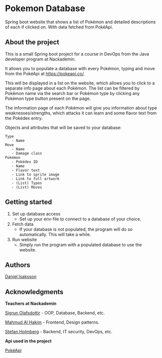 # Pokemon Database
Spring boot website that shows a list of Pokémon and detailed descriptions of each if clicked on. With data fetched from PokéApi.

## About the project
This is a small Spring boot project for a course in DevOps from the Java developer program at Nackademin.

It allows you to populate a database with every Pokémon, typing and move from the PokéApi at https://pokeapi.co/.

This will be displayed in a list on the website, which allows you to click to a separate info page about each Pokémon.
The list can be filtered by Pokémon name via the search bar or Pokémon type by clicking any Pokémon type button present on the page.

The information page of each Pokémon will give you information about type weaknesses/strengths, which attacks it can learn
and some flavor text from the Pokédex entry.

Objects and attributes that will be saved to your database:

```
Type 
   - Name
Move
   - Name
   - Damage class
Pokémon
   - Pokédex ID
   - Name
   - Flavor text
   - Link to sprite image
   - Link to full artwork
   - (List) Types
   - (List) Moves
```

## Getting started

1. Set up database access
    -  Set up your env-file to connect to a database of your choice.
2. Fetch data
    - If your database is not populated, the program will do so automatically. This will take a while.
3. Run website
    - Simply run the program with a populated database to use the website.

## Authors
[Daniel Isaksson](https://github.com/Jatteliten/)

## Acknowledgments
**Teachers at Nackademin**

[Sigrun Olafsdottir](https://github.com/sigrunolafsdottir) - OOP, Database, Backend, etc.

[Mahmud Al Hakim](https://github.com/mahmudalhakim/) - Frontend, Design patterns.

[Stefan Holmberg](https://github.com/aspcodenet) - Backend, IT security, DevOps, etc.

**Api used in the project**

[PokéApi](https://pokeapi.co/)
